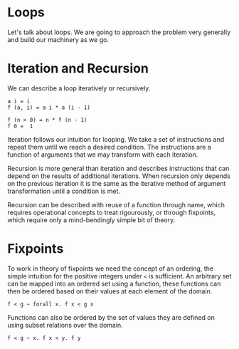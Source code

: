 # Loops

Let's talk about loops. We are going to approach the problem very generally and build our machinery as we go.

# Iteration and Recursion

We can describe a loop iteratively or recursively.

```
a i = i
f (a, i) = a i * a (i - 1)
```

```
f (n > 0) = n * f (n - 1)
f 0 =  1
```

Iteration follows our intuition for looping. We take a set of instructions and repeat them
until we reach a desired condition. The instructions are a function of arguments that we may
transform with each iteration.

Recursion is more general than iteration and describes instructions that can depend on the results of additional
iterations. When recursion only depends on the previous iteration it is the same as the iterative method of argument transformation until a condition is met.

Recursion can be described with reuse of a function through name,
which requires operational concepts to treat rigourously, or through fixpoints, which
require only a mind-bendingly simple bit of theory.

# Fixpoints

To work in theory of fixpoints we need the concept of an ordering, the simple intuition for the positive integers under `<` is sufficient. An arbitrary set can be mapped into an ordered set using a function, these functions can then be ordered based on their values at each element of the domain.

```
f < g ~ forall x. f x < g x
```

Functions can also be ordered by the set of values they are defined on using subset relations over the domain.

```
f < g ~ x. f x < y. f y
```

